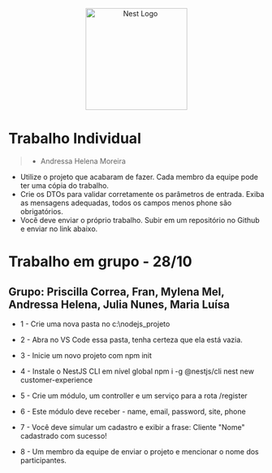 <p align="center">
  <a href="#"><img src="https://nestjs.com/img/logo-small.svg" width="200" alt="Nest Logo" /></a>
</p>

# Trabalho Individual
>- Andressa Helena Moreira

* Utilize o projeto que acabaram de fazer.  Cada membro da equipe pode ter uma cópia do trabalho.
* Crie os DTOs para validar corretamente os parâmetros de entrada. Exiba as mensagens adequadas, todos os campos menos phone são obrigatórios.
* Você deve enviar o próprio trabalho. Subir em um repositório no Github e enviar no link abaixo.


# Trabalho em grupo - 28/10

## Grupo: Priscilla Correa, Fran, Mylena Mel, Andressa Helena, Julia Nunes, Maria Luísa


* 1 - Crie uma nova pasta no c:\nodejs_projeto
* 2 - Abra no VS Code essa pasta, tenha certeza que ela está vazia.
* 3 - Inicie um novo projeto com npm init
* 4 - Instale o NestJS CLI em nível global
    npm i -g @nestjs/cli
    nest new customer-experience

* 5 - Crie um módulo, um controller e um serviço para a rota /register
* 6 - Este módulo deve receber - name, email, password, site, phone
* 7 - Você deve simular um cadastro e exibir a frase: Cliente "Nome" cadastrado com sucesso!
* 8 - Um membro da equipe de enviar o projeto e mencionar o nome dos participantes.

